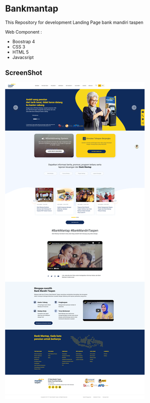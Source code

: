# Bankmantap
This Repository for development Landing Page bank mandiri taspen

Web Component :
- Boostrap 4
- CSS 3
- HTML 5
- Javacsript

## ScreenShot

<img src="asset/Beranda.png"/>